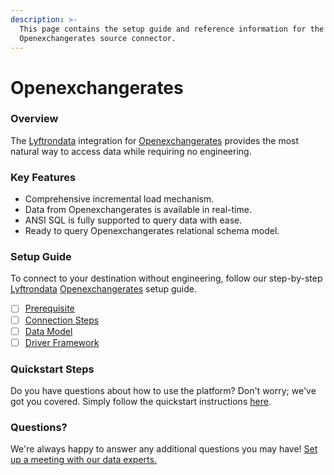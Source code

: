 ```yaml
---
description: >-
  This page contains the setup guide and reference information for the
  Openexchangerates source connector.
---
```


# Openexchangerates

### Overview

The [Lyftrondata](https://www.lyftrondata.com/) integration for [Openexchangerates](https://www.lyftrondata.com/integration/commerce-analytics/openexchange-rate/) provides the most natural way to access data while requiring no engineering.

### Key Features

* Comprehensive incremental load mechanism.
* Data from Openexchangerates is available in real-time.
* ANSI SQL is fully supported to query data with ease.
* Ready to query Openexchangerates relational schema model.

### Setup Guide

To connect to your destination without engineering, follow our step-by-step [Lyftrondata](https://www.lyftrondata.com/) [Openexchangerates](https://www.lyftrondata.com/integration/commerce-analytics/openexchange-rate/) setup guide.

* [ ] [Prerequisite](prerequisite.md)
* [ ] [Connection Steps](connection-steps.md)
* [ ] [Data Model](data-model/erd.md)
* [ ] [Driver Framework](driver-framework/)

### Quickstart Steps

Do you have questions about how to use the platform? Don't worry; we've got you covered. Simply follow the quickstart instructions [here](broken-reference).

### Questions? <a href="#questions" id="questions"></a>

We're always happy to answer any additional questions you may have! [Set up a meeting with our data experts.](https://www.lyftrondata.com/book-a-meeting/)
